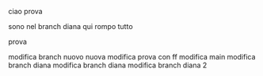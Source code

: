 ciao prova

sono nel branch diana qui rompo tutto

prova

modifica branch nuovo
nuova modifica
prova con ff
modifica main
modifica branch diana
modifica branch diana
modifica branch diana 2
